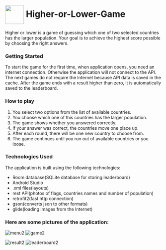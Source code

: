 # <img src="https://github.com/AdamDawi/Real-chat-room/assets/49430055/edb8c16b-2d11-4f68-89fe-71cbe5c47182" width="60" height="60" align="center" /> Higher-or-Lower-Game
Higher or lower is a game of guessing which one of two selected countries has the larger population. Your goal is to achieve the highest score possible by choosing the right answers.

### Getting Started
To start the game for the first time, when application opens, you need an internet connection. Otherwise the application will not connect to the API. The next games do not require the Internet because API data is saved in the cache.
After the game ends with a result higher than zero, it is automatically saved to the leaderboard.

### How to play
1. You select two options from the list of available countries.
2. You choose which one of this countries has the larger population.
4. The game shows whether you answered correctly.
5. If your answer was correct, the countries move one place up.
6. After each round, there will be one new country to choose from.
7. The game continues until you run out of available countries or you loose.

### Technologies Used
The application is built using the following technologies:
- Room database(SQLite database for storing leaderboard)
- Android Studio
- .xml files(layouts)
- rest API(photos of flags, countries names and number of population)
- retrofit2(fast http connection)
- gson(converts json to other formats)
- glide(loading images from the Internet)

### Here are some pictures of the application:

![menu2](https://github.com/AdamDawi/Higher-or-Lower-Game/assets/49430055/fa2bedca-4660-4da6-89d9-0ec6877480ec)
![game2](https://github.com/AdamDawi/Higher-or-Lower-Game/assets/49430055/320f673d-3074-4fc8-a0e4-7c446f725d5f)

![result2](https://github.com/AdamDawi/Higher-or-Lower-Game/assets/49430055/e02dffc6-3c16-4172-817a-0072679ba665)
![leaderboard2](https://github.com/AdamDawi/Higher-or-Lower-Game/assets/49430055/8a76ca5d-1a13-4fd2-8edf-2aa7d9fb556b)
